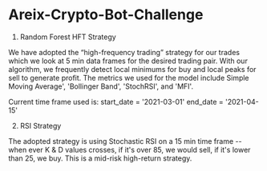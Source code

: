 # Areix-Crypto-Bot-Challenge

1. Random Forest HFT Strategy

We have adopted the “high-frequency trading” strategy for our trades which we look at 5 min data frames for the desired trading pair. With our algorithm, we frequently detect local minimums for buy and local peaks for sell to generate profit. The metrics we used for the model include Simple Moving Average', 'Bollinger Band', 'StochRSI', and 'MFI'.

Current time frame used is: start_date = '2021-03-01' end_date = '2021-04-15'

2. RSI Strategy

The adopted strategy is using Stochastic RSI on a 15 min time frame -- when ever K & D values crosses, if it's over 85, we would sell, if it's lower than 25, we buy. This is a mid-risk high-return strategy.
